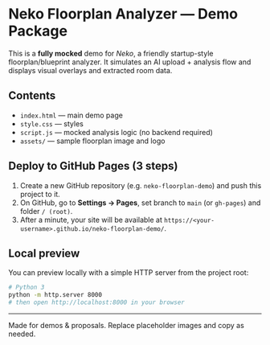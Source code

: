 # Neko Floorplan Analyzer — Demo Package

This is a **fully mocked** demo for *Neko*, a friendly startup-style floorplan/blueprint analyzer.
It simulates an AI upload + analysis flow and displays visual overlays and extracted room data.

## Contents
- `index.html` — main demo page
- `style.css` — styles
- `script.js` — mocked analysis logic (no backend required)
- `assets/` — sample floorplan image and logo

## Deploy to GitHub Pages (3 steps)
1. Create a new GitHub repository (e.g. `neko-floorplan-demo`) and push this project to it.
2. On GitHub, go to **Settings → Pages**, set branch to `main` (or `gh-pages`) and folder `/ (root)`.
3. After a minute, your site will be available at `https://<your-username>.github.io/neko-floorplan-demo/`.

## Local preview
You can preview locally with a simple HTTP server from the project root:

```bash
# Python 3
python -m http.server 8000
# then open http://localhost:8000 in your browser
```

---
Made for demos & proposals. Replace placeholder images and copy as needed.
